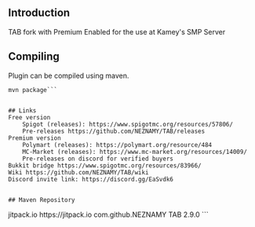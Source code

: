 ## Introduction  
TAB fork with Premium Enabled for the use at Kamey's SMP Server 
  
  
## Compiling
Plugin can be compiled using maven.
```
mvn package```
  
  
## Links
Free version  
    Spigot (releases): https://www.spigotmc.org/resources/57806/  
    Pre-releases https://github.com/NEZNAMY/TAB/releases  
Premium version  
    Polymart (releases): https://polymart.org/resource/484  
    MC-Market (releases): https://www.mc-market.org/resources/14009/  
    Pre-releases on discord for verified buyers  
Bukkit bridge https://www.spigotmc.org/resources/83966/  
Wiki https://github.com/NEZNAMY/TAB/wiki  
Discord invite link: https://discord.gg/EaSvdk6  


## Maven Repository
```
<repositories>
  <repository>
    <id>jitpack.io</id>
    <url>https://jitpack.io</url>
  </repository>
</repositories>

<dependencies>
  <!-- TAB -->
  <dependency>
    <groupId>com.github.NEZNAMY</groupId>
    <artifactId>TAB</artifactId>
    <version>2.9.0</version>
  </dependency>
</dependencies>
 ```
